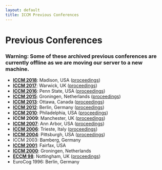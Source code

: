 ```yaml
---
layout: default
title: ICCM Previous Conferences
---
```


# Previous Conferences

### Warning: Some of these archived previous conferences are currently offline as we are moving our server to a new machine.

<ul><li><a href="http://mathpsych.org/conferences/2018/"><strong>ICCM 2018</strong></a>:  Madison, USA (<a href="http://acs.ist.psu.edu/iccm2018/ICCM%202018%20Proceedings.pdf">proceedings</a>)
</li><li><a href="http://iccm-conference.org/2017/"><strong>ICCM 2017</strong></a>:  Warwick, UK (<a href="http://iccm-conference.org/2017/ICCMprogram_files/proceedingscombined.pdf">proceedings</a>)
</li><li><a href="http://acs.ist.psu.edu/iccm2016/"><strong>ICCM 2016</strong></a>: Penn State, USA (<a href="http://acs.ist.psu.edu/iccm2016/proc/">proceedings</a>)
</li><li><a href="http://www.cognitive-modeling.com/"><strong>ICCM 2015</strong></a>: Groningen, Netherlands (<a href="http://www.cognitive-modeling.com/schedule/proceedings/">proceedings</a>)
</li><li><a href="http://iccm-conference.org/2013/"><strong>ICCM 2013</strong></a>: Ottawa, Canada (<a href="http://iccm-conference.org/2013-proceedings/">proceedings</a>)
</li><li><a href="http://iccm-conference.org/2012/"><strong>ICCM 2012</strong></a>: Berlin, Germany (<a href="http://iccm-conference.org/2012/proceedings/">proceedings</a>)
</li><li><a href="http://iccm-conference.org/2010/"><strong>ICCM 2010</strong></a>: Philadelphia, USA (<a href="http://iccm-conference.org/2010/proceedings/">proceedings</a>)
</li><li><b>ICCM 2009</b>: Manchester, UK (<a href="http://iccm-conference.org/2009/">proceedings</a>)
</li><li><a href="http://iccm-conference.org/2007/"><strong>ICCM 2007</strong></a>: Ann Arbor, USA (<a href="http://iccm-conference.org/2007/iccm_2007_proceedings_and_papers.html">proceedings</a>)
</li><li><a href="http://iccm-conference.org/2006/"><strong>ICCM 2006</strong></a>: Trieste, Italy (<a href="http://iccm-conference.org/2006/proceedings/">proceedings</a>)
</li><li><a href="http://iccm-conference.org/2004/"><strong>ICCM 2004</strong></a>: Pittsburgh, USA (<a href="http://iccm-conference.org/2004/proceedings/schedule.htm">proceedings</a>)
</li><li>ICCM 2003: Bamberg, Germany
</li><li><a href="http://iccm-conference.org/2001/"><strong>ICCM 2001</strong></a>: Fairfax, USA
</li><li><a href="http://iccm-conference.org/2000/"><strong>ICCM 2000</strong></a>: Groningen, Netherlands
</li><li><a href="http://acs.ist.psu.edu/nottingham/eccm98/home.html"><strong>ECCM 98</strong></a>: Nottingham, UK (<a href="http://acs.ist.psu.edu/papers/eccm98/">proceedings</a>)
</li><li>EuroCog 1996: Berlin, Germany
</li></ul>
